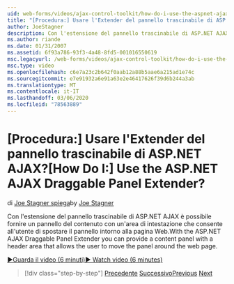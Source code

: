 ```yaml
---
uid: web-forms/videos/ajax-control-toolkit/how-do-i-use-the-aspnet-ajax-draggable-panel-extender
title: "[Procedura:] Usare l'Extender del pannello trascinabile di ASP.NET AJAX? | Microsoft Docs"
author: JoeStagner
description: Con l'estensione del pannello trascinabile di ASP.NET AJAX è possibile fornire un pannello del contenuto con un'area di intestazione che consente all'utente di spostare il pannello intorno alla pagina Web.
ms.author: riande
ms.date: 01/31/2007
ms.assetid: 6f93a786-93f3-4a48-8fd5-001016550619
msc.legacyurl: /web-forms/videos/ajax-control-toolkit/how-do-i-use-the-aspnet-ajax-draggable-panel-extender
msc.type: video
ms.openlocfilehash: c6e7a23c2b642f0aab12a88b5aae6a215ad1e74c
ms.sourcegitcommit: e7e91932a6e91a63e2e46417626f39d6b244a3ab
ms.translationtype: MT
ms.contentlocale: it-IT
ms.lasthandoff: 03/06/2020
ms.locfileid: "78563889"
---
```

# <a name="how-do-i-use-the-aspnet-ajax-draggable-panel-extender"></a><span data-ttu-id="ed021-104">[Procedura:] Usare l'Extender del pannello trascinabile di ASP.NET AJAX?</span><span class="sxs-lookup"><span data-stu-id="ed021-104">[How Do I:] Use the ASP.NET AJAX Draggable Panel Extender?</span></span>

<span data-ttu-id="ed021-105">di [Joe Stagner spiega](https://github.com/JoeStagner)</span><span class="sxs-lookup"><span data-stu-id="ed021-105">by [Joe Stagner](https://github.com/JoeStagner)</span></span>

<span data-ttu-id="ed021-106">Con l'estensione del pannello trascinabile di ASP.NET AJAX è possibile fornire un pannello del contenuto con un'area di intestazione che consente all'utente di spostare il pannello intorno alla pagina Web.</span><span class="sxs-lookup"><span data-stu-id="ed021-106">With the ASP.NET AJAX Draggable Panel Extender you can provide a content panel with a header area that allows the user to move the panel around the web page.</span></span>

[<span data-ttu-id="ed021-107">&#9654;Guarda il video (6 minuti)</span><span class="sxs-lookup"><span data-stu-id="ed021-107">&#9654; Watch video (6 minutes)</span></span>](https://channel9.msdn.com/Blogs/ASP-NET-Site-Videos/how-do-i-use-the-aspnet-ajax-draggable-panel-extender)

> [!div class="step-by-step"]
> <span data-ttu-id="ed021-108">[Precedente](how-do-i-use-the-aspnet-ajax-collapsable-panel-extender.md)
> [Successivo](how-do-i-use-the-aspnet-ajax-dynamicpopulate-extender.md)</span><span class="sxs-lookup"><span data-stu-id="ed021-108">[Previous](how-do-i-use-the-aspnet-ajax-collapsable-panel-extender.md)
[Next](how-do-i-use-the-aspnet-ajax-dynamicpopulate-extender.md)</span></span>
